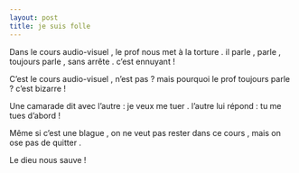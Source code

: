 ```yaml
---
layout: post
title: je suis folle
---
```


Dans le cours audio-visuel , le prof nous met à la torture . il parle , parle , toujours parle , sans arrête . c’est ennuyant !

C’est le cours audio-visuel , n’est pas ? mais pourquoi le prof toujours parle ? c’est bizarre !

Une camarade dit avec l’autre : je veux me tuer . l’autre lui répond : tu me tues d’abord !

Même si c’est une blague , on ne veut pas rester dans ce cours , mais on ose pas de quitter .

Le dieu nous sauve !
